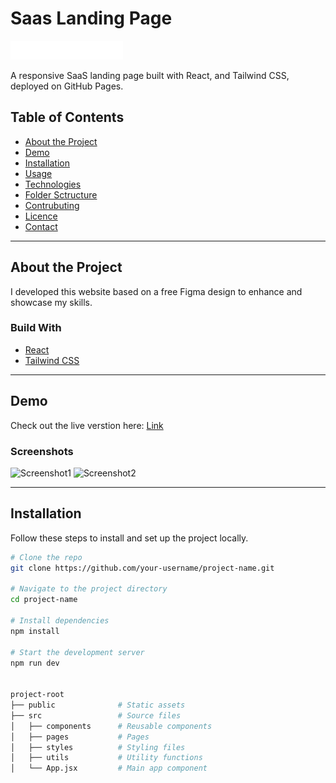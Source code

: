 # Saas Landing Page

![Project Logo](./public/assets/header/WhiteLogo.png)

A responsive SaaS landing page built with React, and Tailwind CSS, deployed on GitHub Pages.

## Table of Contents

- [About the Project](#about-the-project)
- [Demo](#demo)
- [Installation](#installation)
- [Usage](#usage)
- [Technologies](#technologies)
- [Folder Sctructure](#folder-sctructure)
- [Contrubuting](#contributing)
- [Licence](#licence)
- [Contact](#contact)

---

## About the Project
I developed this website based on a free Figma design to enhance and showcase my skills.

### Build With
- [React](https://reactjs.org/)
- [Tailwind CSS](https://tailwindcss.com/)

---

## Demo

Check out the live verstion here: [Link](https://volosevych.github.io/positivus/)

### Screenshots
![Screenshot1]()
![Screenshot2]()

---

## Installation
Follow these steps to install and set up the project locally.

```bash
# Clone the repo
git clone https://github.com/your-username/project-name.git

# Navigate to the project directory
cd project-name

# Install dependencies
npm install

# Start the development server
npm run dev


project-root
├── public              # Static assets
├── src                 # Source files
│   ├── components      # Reusable components
│   ├── pages           # Pages
│   ├── styles          # Styling files
│   ├── utils           # Utility functions
│   └── App.jsx         # Main app component